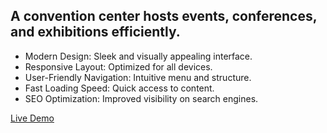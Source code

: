 ## A convention center hosts events, conferences, and exhibitions efficiently.

- Modern Design: Sleek and visually appealing interface.
- Responsive Layout: Optimized for all devices.
- User-Friendly Navigation: Intuitive menu and structure.
- Fast Loading Speed: Quick access to content.
- SEO Optimization: Improved visibility on search engines.

[Live Demo]([https://example.com/demo](https://creationsbliss.github.io/convention-center/index.html))

